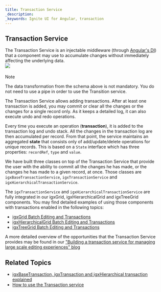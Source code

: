 ```yaml
---
title: Transaction Service
_description: 
_keywords: Ignite UI for Angular, transaction
---
```



## Transaction Service

The Transaction Service is an injectable middleware (through [Angular's DI](https://angular.io/guide/dependency-injection)) that a component may use to accumulate changes without immediately affecting the underlying data.
    <img src="https://cdn-images-1.medium.com/max/800/1*O-6DidcFW_XCSqgKRfXf_Q.png"
        style="display:flex;max-height:400px;margin:auto auto 20px auto;" />

> [!NOTE]
> The data transformation from the schema above is not mandatory. You do not need to use a pipe in order to use the Transition service.

The Transaction Service allows adding transactions. After at least one transaction is added, you may commit or clear all the changes or the changes for a single record only. As it keeps a detailed log, it can also execute undo and redo operations.

Every time you execute an operation (**transaction**), it is added to the transaction log and undo stack. All the changes in the transaction log are then accumulated per record. From that point, the service maintains an aggregated **state** that consists only of add/update/delete operations for unique records. This is based on a `State` interface which has three properties: `recordRef`, `type` and `value`.

We have built three classes on top of the Transaction Service that provide the user with the ability to commit all the changes he has made, or the changes he has made to a given record, at once. Those classes are `igxBaseTransactionService`, `igxTransactionService` and `igxHierarchicalTransactionService`.

The `igxTransactionService` and `igxHierarchicalTransactionService` are fully integrated in our igxGrid, igxHierarchicalGrid and igxTreeGrid components. You may find detailed examples of using those components with transactions enabled in the following topics:
* [igxGrid Batch Editing and Transactions](grid/batch_editing.md)
* [igxHierarchicalGrid Batch Editing and Transactions](hierarchicalgrid/batch_editing.md)
* [igxTreeGrid Batch Editing and Transactions](treegrid/batch_editing.md)

A more detailed overview of the opportunities that the Transaction Service provides may be found in our ["Building a transaction service for managing large scale editing experiences" blog](https://blog.angular.io/building-a-transaction-service-for-managing-large-scale-editing-experiences-ded666eafd5e)

## Related Topics

* [igxBaseTransaction, igxTransaction and igxHierarchical transaction explained](transaction-how-to.md)
* [How to use the Transaction service](transaction-example.md)

